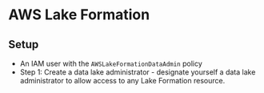 # AWS Lake Formation
## Setup
- An IAM user with the `AWSLakeFormationDataAdmin` policy
- Step 1: Create a data lake administrator - designate yourself a data lake administrator to allow access to any Lake Formation resource.
<p align="center><img width="500" alt="Screenshot 2023-06-17 at 18 29 05" src="https://github.com/CodexploreRepo/aws/assets/64508435/55d19a84-eba2-41ad-9985-7ec5e2c8e0a4"></p>

